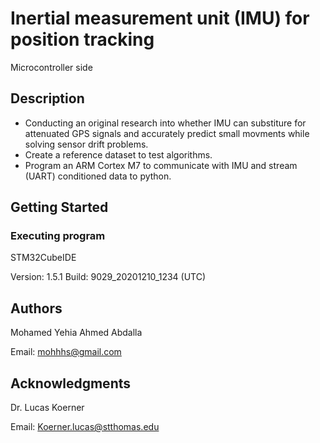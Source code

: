 # Inertial measurement unit (IMU) for position tracking

Microcontroller side 

## Description

- Conducting an original research into whether IMU can substiture for attenuated GPS signals and accurately predict small movments while solving sensor drift problems.
- Create a reference dataset to test algorithms.
- Program an ARM Cortex M7 to communicate with IMU and stream (UART) conditioned data to python.

## Getting Started

### Executing program

STM32CubeIDE

Version: 1.5.1
Build: 9029_20201210_1234 (UTC)

## Authors

Mohamed Yehia Ahmed Abdalla

Email: mohhhs@gmail.com

## Acknowledgments

Dr. Lucas Koerner

Email: Koerner.lucas@stthomas.edu
